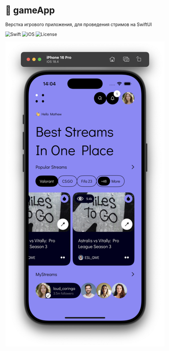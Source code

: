 # 📱 gameApp

Верстка игрового приложения, для проведения стримов на SwiftUI

![Swift](https://img.shields.io/badge/Swift-5.0-orange)
![iOS](https://img.shields.io/badge/Platform-iOS-lightgrey)
![License](https://img.shields.io/badge/License-MIT-blue)


![Главный экран](mainPage.png)